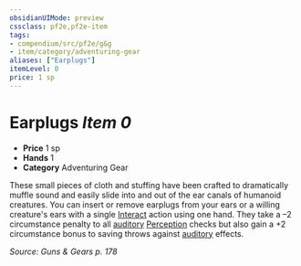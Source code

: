 ```yaml
---
obsidianUIMode: preview
cssclass: pf2e,pf2e-item
tags:
- compendium/src/pf2e/g&g
- item/category/adventuring-gear
aliases: ["Earplugs"]
itemLevel: 0
price: 1 sp
---
```

# Earplugs *Item 0*  

- **Price** 1 sp
- **Hands** 1
- **Category** Adventuring Gear

These small pieces of cloth and stuffing have been crafted to dramatically muffle sound and easily slide into and out of the ear canals of humanoid creatures. You can insert or remove earplugs from your ears or a willing creature's ears with a single [Interact](../../../rules/actions/interact.md) action using one hand. They take a –2 circumstance penalty to all [auditory](../../../rules/traits/auditory.md) [Perception](../../skills.md#Perception) checks but also gain a +2 circumstance bonus to saving throws against [auditory](../../../rules/traits/auditory.md) effects.

*Source: Guns & Gears p. 178*